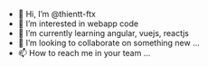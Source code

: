 - 👋 Hi, I’m @thientt-ftx
- 👀 I’m interested in webapp code
- 🌱 I’m currently learning angular, vuejs, reactjs
- 💞️ I’m looking to collaborate on something new ...
- 📫 How to reach me in your team ...

<!---
thientt-ftx/thientt-ftx is a ✨ special ✨ repository because its `README.md` (this file) appears on your GitHub profile.
You can click the Preview link to take a look at your changes.
--->
